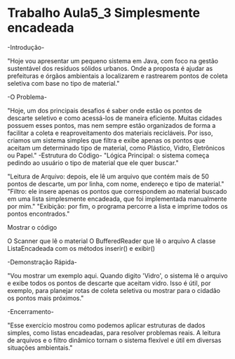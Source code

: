 # Trabalho Aula5_3 Simplesmente encadeada

-Introdução-

"Hoje vou apresentar um pequeno sistema em Java, com foco na gestão sustentável
dos resíduos sólidos urbanos. Onde a proposta é ajudar as prefeituras e órgãos
ambientais a localizarem e rastrearem pontos de coleta seletiva com base no tipo de
material."

-O Problema-

"Hoje, um dos principais desafios é saber onde estão os pontos de descarte seletivo e
como acessá-los de maneira eficiente. Muitas cidades possuem esses pontos, mas
nem sempre estão organizados de forma a facilitar a coleta e reaproveitamento dos
materiais recicláveis. Por isso, criamos um sistema simples que filtra e exibe apenas
os pontos que aceitam um determinado tipo de material, como Plástico, Vidro,
Eletrônicos ou Papel."
-Estrutura do Código-
"Lógica Principal: o sistema começa pedindo ao usuário o tipo de material que ele quer
buscar."

"Leitura de Arquivo: depois, ele lê um arquivo que contém mais de 50 pontos de
descarte, um por linha, com nome, endereço e tipo de material."
"Filtro: ele insere apenas os pontos que correspondem ao material buscado em uma
lista simplesmente encadeada, que foi implementada manualmente por mim."
"Exibição: por fim, o programa percorre a lista e imprime todos os pontos
encontrados."

Mostrar o código

O Scanner que lê o material
O BufferedReader que lê o arquivo
A classe ListaEncadeada com os métodos inserir() e exibir()

-Demonstração Rápida-

"Vou mostrar um exemplo aqui. Quando digito 'Vidro', o sistema lê o arquivo e exibe
todos os pontos de descarte que aceitam vidro. Isso é útil, por exemplo, para planejar
rotas de coleta seletiva ou mostrar para o cidadão os pontos mais próximos."

-Encerramento-

"Esse exercício mostrou como podemos aplicar estruturas de dados simples, como
listas encadeadas, para resolver problemas reais. A leitura de arquivos e o filtro
dinâmico tornam o sistema flexível e útil em diversas situações ambientais."
